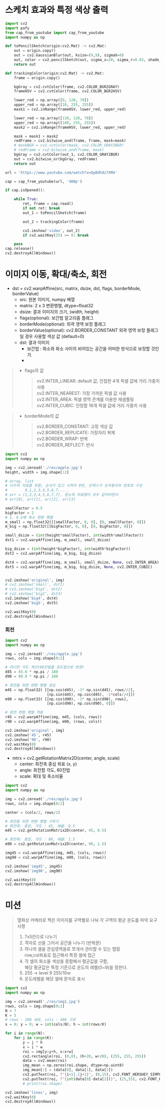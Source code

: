 # 스케치 효과와 특정 색상 출력

```python
import cv2
import pafy
from cap_from_youtube import cap_from_youtube
import numpy as np

def toPencilSketch(origin:cv2.Mat) -> cv2.Mat:
    out = origin.copy()
    out = cv2.GaussianBlur(out, ksize=(9,9), sigmaX=0)
    out, color = cv2.pencilSketch(out, sigma_s=20, sigma_r=0.03, shade_factor=0.02)
    return out

def trackingColor(origin:cv2.Mat) -> cv2.Mat:
    frame = origin.copy()

    bgGray = cv2.cvtColor(frame, cv2.COLOR_BGR2GRAY)
    frameHSV = cv2.cvtColor(frame, cv2.COLOR_BGR2HSV)

    lower_red = np.array([0, 120, 70])
    upper_red = np.array([10, 255, 255])
    mask1 = cv2.inRange(frameHSV, lower_red, upper_red)

    lower_red = np.array([130, 120, 70])
    upper_red = np.array([180, 255, 255])
    mask2 = cv2.inRange(frameHSV, lower_red, upper_red)

    mask = mask1 + mask2
    redFrame = cv2.bitwise_and(frame, frame, mask=mask)
    # maskBGR = cv2.cvtColor(mask, cv2.COLOR_GRAY2BGR)
    # redFrame = cv2.bitwise_and(frame, mask)
    bgGray = cv2.cvtColor(out_1, cv2.COLOR_GRAY2BGR)
    out = cv2.bitwise_or(bgGray, redFrame)
    return out

url = 'https://www.youtube.com/watch?v=QyBdhdz7XM4'

cap = cap_from_youtube(url, '480p')

if cap.isOpened():

    while True:
        ret, frame = cap.read()
        if not ret: break
        out_1 = toPencilSketch(frame)

        out_2 = trackingColor(frame)

        cv2.imshow('video', out_2)
        if cv2.waitKey(25) >= 0: break

    pass
cap.release()
cv2.destroyAllWindows()
```

# 이미지 이동, 확대/축소, 회전

* dst = cv2.warpAffine(src, matrix, dsize, dst, flags, borderMode, borderValue)
    * src: 원본 이미지, numpy 배열
    * matrix: 2 x 3 변환행렬, dtype=float32
    * dsize: 결과 이미지의 크기, (width, height)
    * flags(optional): 보간법 알고리즘 플래그
    * borderMode(optional): 외곽 영역 보정 플래그
    * borderValue(optional): cv2.BORDER_CONSTANT 외곽 영역 보정 플래그일 경우 사용할 색상 값 (default=0)
    * dst: 결과 이미지
        * 보간법 : 화소와 화소 사이의 비어있는 공간을 어떠한 방식으로 보정할 것인가.
        * 

> * flags의 값
>   > cv2.INTER_LINEAR: default 값, 인접한 4개 픽셀 값에 거리 가중치 사용   
>   > cv2.INTER_NEAREST: 가장 가까운 픽셀 값 사용   
>   > cv2.INTER_AREA: 픽셀 영역 관계를 이용한 재샘플링   
>   > cv2.INTER_CUBIC: 인정합 16개 픽셀 값에 거리 가중치 사용   

> * borderMode의 값
>   > cv2.BORDER_CONSTANT: 고정 색상 값   
>   > cv2.BORDER_REPLICATE: 가장자리 복제   
>   > cv2.BORDER_WRAP: 반복   
>   > cv2.BORDER_REFLECT: 반사   

```python
import cv2
import numpy as np

img = cv2.imread('./res/apple.jpg')
height, width = img.shape[:2]

# array, list
# 다수의 자료를 포함, 순서가 있고 시작이 0번, 인덱스가 숫자형식의 번호로 구성
#        0,1,2,3,4,5,6,7.....
# arr = [1,2,3,4,5,6,7,7], 원소의 자료형이 모두 같아야한다
# arr[0], arr[1], arr[2], arr[3]

smallFactor = 0.5
bigFactor = 2
# 1. 0.5배 축소 변환 행렬
m_small = np.float32([[smallFactor, 0, 0], [0, smallFactor, 0]])
m_big = np.float32([[bigFactor, 0, 0], [0, bigFactor, 0]])

small_dsize = (int(height*smallFactor), int(width*smallFactor))
dst1 = cv2.warpAffine(img, m_small, small_dsize)

big_dsize = (int(height*bigFactor), int(width*bigFactor))
dst2 = cv2.warpAffine(img, m_big, big_dsize)

dst4 = cv2.warpAffine(img, m_small, small_dsize, None, cv2.INTER_AREA)
dst5 = cv2.warpAffine(img, m_big, big_dsize, None, cv2.INTER_CUBIC)


cv2.imshow('original', img)
# cv2.imshow('small', dst1)
# cv2.imshow('big1', dst2)
# cv2.imshow('big2', dst3)
cv2.imshow('big4', dst4)
cv2.imshow('big5', dst5)

cv2.waitKey(0)
cv2.destroyAllWindows()
```

### 회전

```python
import cv2
import numpy as np

img = cv2.imread('./res/apple.jpg')
rows, cols = img.shape[0:2]

# 라디안 각도 계산(60진법을 호도법으로 변경)
d45 = 45.0 * np.pi / 180
d90 = 90.0 * np.pi / 180

# 회전을 위한 변환 행렬 생성
m45 = np.float32( [[np.cos(d45), -1* np.sin(d45), rows//2],
                   [np.sin(d45), np.cos(d45), -1*cols//4]])
m90 = np.float32( [[np.cos(d90), -1* np.sin(d90), rows],
                   [np.sin(d90), np.cos(d90), 0]])

# 회전 변환 행렬 적용
r45 = cv2.warpAffine(img, m45, (cols, rows))
r90 = cv2.warpAffine(img, m90, (rows, cols))

cv2.imshow('original', img)
cv2.imshow('45', r45)
cv2.imshow('90', r90)
cv2.waitKey(0)
cv2.destroyAllWindows()
```

* mtrx = cv2.getRotationMatrix2D(center, angle, scale)
    * center: 회전축 중심 좌표 (x, y)
    * angle: 회전할 각도, 60진법
    * scale: 확대 및 축소비율

```python
import cv2
import numpy as np

img = cv2.imread('./res/apple.jpg')
rows, cols = img.shape[0:2]

center = (cols/2, rows/2)

# 회전을 위한 변환 행렬 구하기
# 회전축: 중앙, 각도 : 45, 배율: 0.5
m45 = cv2.getRotationMatrix2D(center, 45, 0.5)

# 회전축: 중앙, 각도 : 90, 배율: 1.5
m90 = cv2.getRotationMatrix2D(center, 90, 1.5)

img45 = cv2.warpAffine(img, m45, (cols, rows))
img90 = cv2.warpAffine(img, m90, (cols, rows))

cv2.imshow('img45', img45)
cv2.imshow('img90', img90)

cv2.waitKey(0)
cv2.destroyAllWindows()
```

# 미션
> 열화상 카메라로 찍은 이미지를 구역별로 나눠 각 구역의 평균 온도를 파악
> 요구사항
> 1. 7x5칸으로 나누기
> 2. 격자로 선을 그어서 공간을 나누기 (반복문)
> 3. 하나의 셀을 관심영역을로 쪼개서 관리할 수 있는 맵핑   
>   row,col좌표로 접근해서 특정 셀에 접근
> 4. 각 셀의 화소들 색상을 종합해서 평균값을 구함,   
>   해당 평균값은 특정 기준으로 온도의 레벨(0~9)을 정한다.
> 5. 255 -> level 9 255/10w
> 6. 온도레벨을 해당 셀에 문자로 표시

```python
import cv2
import numpy as np

img = cv2.imread('./res/img1.jpg')
rows, cols = img.shape[0:2]
N = 7
K = 5
# rows : 290 세로, cols : 496 가로
x = 0; y = 0; w = int(cols/N); h = int(rows/K)

for i in range(N):
    for j in range(K):
        y = j * h
        x = i * w
        roi = img[y:y+h, x:x+w]
        cv2.rectangle(roi, (0,0), (h+20, w+20), (255, 255, 255))
        data = cv2.mean(roi)
        img_mean = np.zeros(roi.shape, dtype=np.uint8)
        img_mean[:] = (data[0], data[1], data[2])
        cv2.putText(roi, f"{i+1},{j+1}", (0,15), cv2.FONT_HERSHEY_SIMPLEX, 0.5, (255,255,255), 1, cv2.LINE_AA)
        cv2.putText(roi, f"{int(data[0]-data[2])}", (25,55), cv2.FONT_HERSHEY_SIMPLEX, 0.5, (0,255,0), 1, cv2.LINE_AA)
        # print(roi.shape)

cv2.imshow('lines', img)
cv2.waitKey(0)
cv2.destroyAllWindows()
```





























